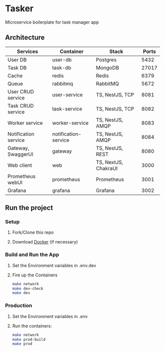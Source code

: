 # Tasker

Microservice boilerplate for task manager app

## Architecture

| Services             | Container            | Stack                 | Ports |
| -------------------- | -------------------- | --------------------- | ----- |
| User DB              | user-db              | Postgres              | 5432  |
| Task DB              | task-db              | MongoDB               | 27017 |
| Cache                | redis                | Redis                 | 6379  |
| Queue                | rabbitmq             | RabbitMQ              | 5672  |
| User CRUD service    | user-service         | TS, NestJS, TCP       | 8081  |
| Task CRUD service    | task-service         | TS, NestJS, TCP       | 8082  |
| Worker service       | worker-service       | TS, NestJS, AMQP      | 8083  |
| Notification service | notification-service | TS, NestJS, AMQP      | 8084  |
| Gateway, SwaggerUI   | gateway              | TS, NestJS, REST      | 8080  |
| Web client           | web                  | TS, NextJS, ChakraUI  | 3000  |
| Prometheus webUI     | prometheus           | Prometheus            | 3001  |
| Grafana              | grafana              | Grafana               | 3002  |

## Run the project

### Setup

1. Fork/Clone this repo

1. Download [Docker](https://docs.docker.com/docker-for-mac/install/) (if necessary)

### Build and Run the App

1. Set the Environment variables in .env.dev

1. Fire up the Containers

   ```sh
   make network
   make dev-check
   make dev
   ```

### Production

1. Set the Environment variables in .env

1. Run the containers:

   ```sh
   make network
   make prod-build
   make prod
   ```
